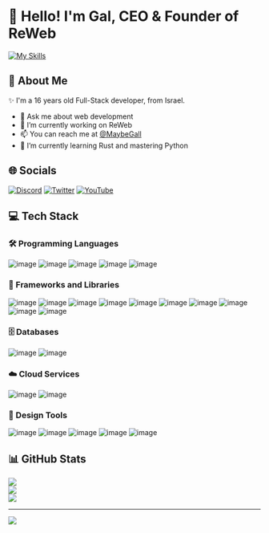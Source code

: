 # 👋 Hello! I'm Gal, CEO & Founder of ReWeb

[![My Skills](https://skillicons.dev/icons?i=py,cs,react,nextjs,js,html,css,dotnet)](https://skillicons.dev)

## 💫 About Me
✨ I'm a 16 years old Full-Stack developer, from Israel.

- 💬 Ask me about web development
- 🔭 I’m currently working on ReWeb
- 📫 You can reach me at [@MaybeGall](https://twitter.com/MaybeGall)
- 🌱 I’m currently learning Rust and mastering Python

## 🌐 Socials
[![Discord](https://img.shields.io/badge/Discord-%237289DA.svg?logo=discord&logoColor=white)](https://discord.gg/https://discord.gg/csAXP8VxRM) [![Twitter](https://img.shields.io/badge/Twitter-%231DA1F2.svg?logo=Twitter&logoColor=white)](https://twitter.com/maybegall) [![YouTube](https://img.shields.io/badge/YouTube-%23FF0000.svg?logo=YouTube&logoColor=white)](https://youtube.com/@maybegal) 

## 💻 Tech Stack
### 🛠️ Programming Languages
![image](	https://img.shields.io/badge/Python-FFD43B?style=flat&logo=python&logoColor=blue)
![image](https://img.shields.io/badge/C%23-239120?style=flat&logo=csharp&logoColor=white)
![image](https://img.shields.io/badge/JavaScript-323330?style=flat&logo=javascript&logoColor=F7DF1E)
![image](https://img.shields.io/badge/CSS3-1572B6?style=flat&logo=css3&logoColor=white)
![image](https://img.shields.io/badge/HTML5-E34F26?style=flat&logo=html5&logoColor=white)

### 🧰 Frameworks and Libraries
![image](https://img.shields.io/badge/React-20232A?style=flat&logo=react&logoColor=61DAFB)
![image](https://img.shields.io/badge/next%20js-000000?style=flat&logo=nextdotjs&logoColor=white)
![image](	https://img.shields.io/badge/Astro-0C1222?style=flat&logo=astro&logoColor=FDFDFE)
![image](https://img.shields.io/badge/.NET-512BD4?style=flat&logo=dotnet&logoColor=white)
![image](https://img.shields.io/badge/Tailwind_CSS-38B2AC?style=flat&logo=tailwind-css&logoColor=white)
![image](https://img.shields.io/badge/shadcn%2Fui-000000?style=flat&logo=shadcnui&logoColor=white)
![image](https://img.shields.io/badge/firebase-ffca28?style=flat&logo=firebase&logoColor=black)
![image](https://img.shields.io/badge/Node%20js-339933?style=flat&logo=nodedotjs&logoColor=white)
![image](https://img.shields.io/badge/npm-CB3837?style=flat&logo=npm&logoColor=white)
![image](https://img.shields.io/badge/bun-282a36?style=flat&logo=bun&logoColor=fbf0df)

### 🗄️ Databases
![image](https://img.shields.io/badge/PostgreSQL-316192?style=flat&logo=postgresql&logoColor=white)
![image](https://img.shields.io/badge/Supabase-181818?style=flat&logo=supabase&logoColor=white)

### ☁️ Cloud Services
![image](https://img.shields.io/badge/Netlify-00C7B7?style=flat&logo=netlify&logoColor=white)
![image](https://img.shields.io/badge/Vercel-000000?style=flat&logo=vercel&logoColor=white)

### 🎨 Design Tools
![image](https://img.shields.io/badge/Figma-F24E1E?style=flat&logo=figma&logoColor=white)
![image](https://img.shields.io/badge/Adobe%20Illustrator-FF9A00?style=flat&logo=adobe%20illustrator&logoColor=white)
![image](https://img.shields.io/badge/Adobe%20Photoshop-31A8FF?style=flat&logo=Adobe%20Photoshop&logoColor=black)
![image](https://img.shields.io/badge/Adobe%20Premiere%20Pro-9999FF?style=flat&logo=Adobe%20Premiere%20Pro&logoColor=white)
![image](https://img.shields.io/badge/Adobe%20after%20affects-CF96FD?style=flat&logo=Adobe%20after%20effects&logoColor=393665)

## 📊 GitHub Stats
![](https://github-readme-stats.vercel.app/api?username=maybegal&theme=react&hide_border=false)
<br/>
![](https://github-readme-streak-stats.herokuapp.com/?user=maybegal&theme=react&hide_border=false)
<br/>
![](https://github-readme-stats.vercel.app/api/top-langs/?username=maybegal&theme=react&hide_border=false&include_all_commits=true&count_private=false&layout=compact)

---

[![](https://visitcount.itsvg.in/api?id=maybegal&label=Profile%20Views&color=1&icon=5&pretty=false)](https://visitcount.itsvg.in)
